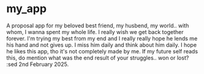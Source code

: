 # my_app

A proposal app for my beloved best friend, my husbend, my world.. with whom, I wanna spent my whole life. I really wish we get back together forever. I'm trying my best from my end and I really really hope he lends me his hand and not gives up. I miss him daily and think about him daily. I hope he likes this app, tho it's not completely made by me. If my future self reads this, do mention what was the end result of your struggles.. won or lost? :sed 
2nd February 2025. 